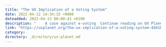 ```yaml
---
title: "The UX Implication of a Voting System"
date: 2022-04-12 14:34:15 +0000
dateadded: 2022-04-13 00:00:41 +0100
description: "    A case against e-voting  Continue reading on UX Planet »  "
link: "https://uxplanet.org/the-ux-implication-of-a-voting-system-4d41b612b4fc?source=rss----819cc2aaeee0---4"
category:
directory: _directory/ux-planet.md
---
```

